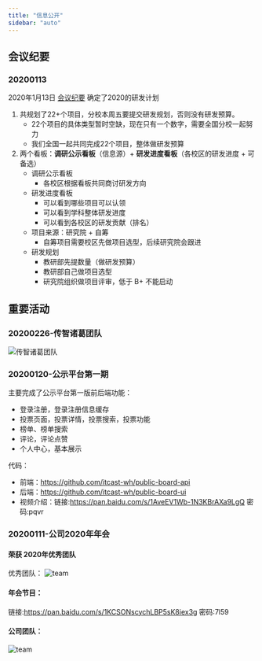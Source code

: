 ```yaml
---
title: "信息公开"
sidebar: "auto"
---
```


## 会议纪要

### 20200113

2020年1月13日 [会议纪要](./2020/meeting-20200113.md) 确定了2020的研发计划

1. 共规划了22+个项目，分校本周五要提交研发规划，否则没有研发预算。
   * 22个项目的具体类型暂时空缺，现在只有一个数字，需要全国分校一起努力
   * 我们全国一起共同完成22个项目，整体做研发预算
2. 两个看板：**调研公示看板**（信息源）+ **研发进度看板**（各校区的研发进度 + 可备选）
   * 调研公示看板
     * 各校区根据看板共同商讨研发方向
   * 研发进度看板
     * 可以看到哪些项目可以认领
     * 可以看到学科整体研发进度
     * 可以看到各校区的研发贡献（排名）
   * 项目来源：研究院 + 自筹
     * 自筹项目需要校区先做项目选型，后续研究院会跟进
   * 研发规划
     * 教研部先提数量（做研发预算）
     * 教研部自己做项目选型
     * 研究院组织做项目评审，低于 B+ 不能启动

## 重要活动

### 20200226-传智诸葛团队 
![传智诸葛团队](~@static/2020/zhuge.png)


### 20200120-公示平台第一期 

主要完成了公示平台第一版前后端功能：
- 登录注册，登录注册信息缓存
- 投票页面，投票详情，投票搜索，投票功能
- 榜单、榜单搜索
- 评论，评论点赞
- 个人中心，基本展示

代码：
- 前端：https://github.com/itcast-wh/public-board-api
- 后端：https://github.com/itcast-wh/public-board-ui
- 视频介绍：链接:https://pan.baidu.com/s/1AveEV1Wb-1N3KBrAXa9LgQ  密码:pqvr

### 20200111-公司2020年年会

#### 荣获 2020年优秀团队
优秀团队：
![team](~@static/2020/team.jpeg)

#### 年会节目：
链接:https://pan.baidu.com/s/1KCSONscychLBP5sK8iex3g  密码:7l59

#### 公司团队：
![team](~@static/2020/all.jpeg)